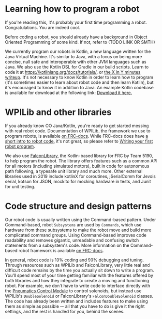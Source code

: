 # Learning how to program a robot

If you're reading this, it's probably your first time programming a robot. Congratulations. You are indeed cool.

Before coding a robot, you should already have a background in Object Oriented Programming of some kind. If not, refer to (TODO LINK OR SMTH)

We currently program our robots in Kotlin, a new language written for the Java Virtual Machine. It's similar to Java, with a focus on being more concise, null safe and interoperable with other JVM languages such as Java. We also use the Kotlin DSL for Gradle in our build scripts. Learn to code it at https://kotlinlang.org/docs/tutorials/, or [the X in Y minutes writeup](https://learnxinyminutes.com/docs/kotlin/). It's not necessary to know Kotlin in order to learn how to program (it's sometimes easier to learn about robot code and then learn Kotlin), but it's encouraged to know it in addition to Java. An example Kotlin codebase is available for download at the following link: <a href="files/Kotlin-Example-Code.zip" download="Kotlin-Example-Code.zip">Download it here.</a>

# WPILib and other libraries

If you already know OO Java/Kotlin, you're ready to get started messing with real robot code. Documentation of WPILib, the framework we use to program robots, is available [on FRC-docs](https://frc-docs.readthedocs.io/en/latest/index.html). While FRC-docs does have [a short intro to robot code](https://frc-docs.readthedocs.io/en/latest/docs/software/getting-started-with-benchtop/creating-benchtop-test-program-cpp-java.html), it's not great, so please refer to [Writing your first robot program](docs/guides/firstProgram).

We also use [FalconLibrary](docs/learn/falconlib/intro), the Kotlin-based library for FRC by Team 5190, to help program the robot. The library offers features such as a common API for all motors (including simulated motors), built in code for autonomous path following, a typesafe unit library and much more. Other external libraries used in 2019 include kotlinX for coroutines, jSerialComm for Jevois serial, kotson for JSON, mockito for mocking hardware in tests, and Junit for unit testing.

# Code structure and design patterns

Our robot code is usually written using the Command-based pattern. Under Command-based, robot `Subsystems` are used by `Commands`, which use hardware from these subsystems to make the robot move and build more complicated command groups. Using Command-based improves code readability and removes gigantic, unreadable and confusing switch statements from a subsystem's code. More information on the Command-based robot framework is available [on FRC-docs](https://frc-docs.readthedocs.io/en/latest/docs/software/commandbased/index.html).

In general, robot code is 10% coding and 90% debugging and tuning. Through resources such as WPILib and FalconLibrary, very little real and difficult code remains by the time you actually sit down to write a program. You'll spend most of your time getting familiar with the features offered by both libraries and how they integrate to create a moving and functioning robot. For example, we don't have to write code to interface directly with the [Pneumatics Control Module](https://frc-docs.readthedocs.io/en/latest/docs/software/actuators/pneumatics.html) to control solenoids, but instead use WPILib's `DoubleSolenoid` or FalconLibrary's `FalconDoubleSolenoid` classes. The code has already been written and includes features to make using them as simple as possible -- all that you have to do is give it the right settings, and the rest is handled for you, behind the scenes.